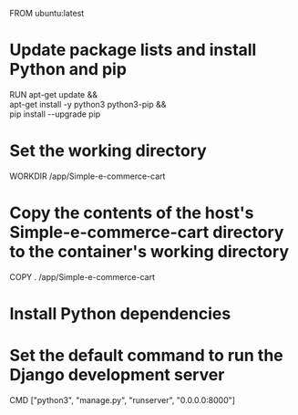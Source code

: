 FROM ubuntu:latest

# Update package lists and install Python and pip
RUN apt-get update && \
    apt-get install -y python3 python3-pip && \
    pip install --upgrade pip

# Set the working directory
WORKDIR /app/Simple-e-commerce-cart

# Copy the contents of the host's Simple-e-commerce-cart directory to the container's working directory
COPY . /app/Simple-e-commerce-cart

# Install Python dependencies


# Set the default command to run the Django development server
CMD ["python3", "manage.py", "runserver", "0.0.0.0:8000"]
